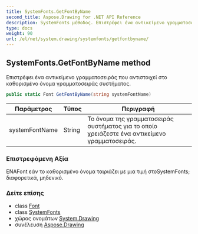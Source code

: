 ```yaml
---
title: SystemFonts.GetFontByName
second_title: Aspose.Drawing for .NET API Reference
description: SystemFonts μέθοδος. Επιστρέφει ένα αντικείμενο γραμματοσειράς που αντιστοιχεί στο καθορισμένο όνομα γραμματοσειράς συστήματος.
type: docs
weight: 90
url: /el/net/system.drawing/systemfonts/getfontbyname/
---
```

## SystemFonts.GetFontByName method

Επιστρέφει ένα αντικείμενο γραμματοσειράς που αντιστοιχεί στο καθορισμένο όνομα γραμματοσειράς συστήματος.

```csharp
public static Font GetFontByName(string systemFontName)
```

| Παράμετρος | Τύπος | Περιγραφή |
| --- | --- | --- |
| systemFontName | String | Το όνομα της γραμματοσειράς συστήματος για το οποίο χρειάζεστε ένα αντικείμενο γραμματοσειράς. |

### Επιστρεφόμενη Αξία

ΕΝΑFont εάν το καθορισμένο όνομα ταιριάζει με μια τιμή στοSystemFonts; διαφορετικά, μηδενικό.

### Δείτε επίσης

* class [Font](../../font/)
* class [SystemFonts](../)
* χώρος ονομάτων [System.Drawing](../../systemfonts/)
* συνέλευση [Aspose.Drawing](../../../)


